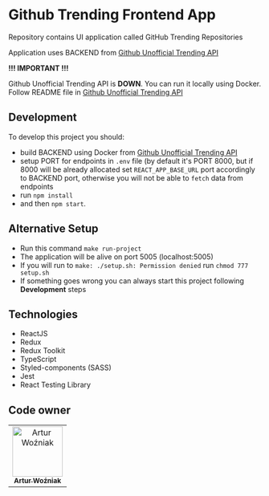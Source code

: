 # Github Trending Frontend App

Repository contains UI application called GitHub Trending Repositories

Application uses BACKEND from [Github Unofficial Trending API](https://github.com/huchenme/github-trending-api)

**!!! IMPORTANT !!!**

Github Unofficial Trending API is **DOWN**. You can run it locally using Docker. Follow README file in 
[Github Unofficial Trending API](https://github.com/huchenme/github-trending-api)
## Development
To develop this project you should:
- build BACKEND using Docker from [Github Unofficial Trending API](https://github.com/huchenme/github-trending-api)
- setup PORT for endpoints in `.env` file (by default it's PORT 8000, but if 8000 will be already allocated set `REACT_APP_BASE_URL` port accordingly to BACKEND port, otherwise you will not be able to `fetch` data from endpoints
-  run `npm install`
- and then `npm start`.

## Alternative Setup

 - Run this command `make run-project`
 - The application will be alive on port 5005 (localhost:5005)
 - If you will run to `make: ./setup.sh: Permission denied` run `chmod 777 setup.sh`
 - If something goes wrong you can always start this project following **Development** steps

## Technologies

- ReactJS
- Redux
- Redux Toolkit
- TypeScript
- Styled-components (SASS)
- Jest
- React Testing Library

## Code owner

<table>
  <tr>
    <td align="center">
      <a href="https://github.com/artuone83">
        <img src="https://avatars3.githubusercontent.com/u/32961497?v=4" width="100px;" alt="Artur Woźniak"/>
        <br />
        <sub><b>Artur Woźniak</b></sub>
      </a>
    </td>
  </tr>
</table>
